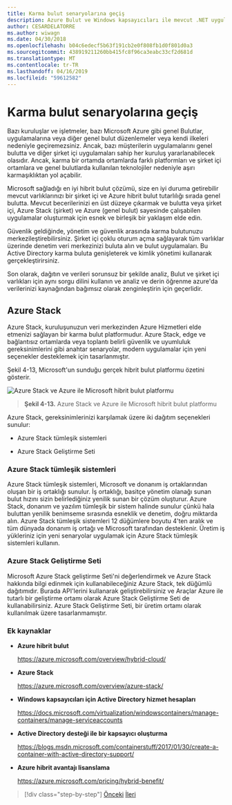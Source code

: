 ```yaml
---
title: Karma bulut senaryolarına geçiş
description: Azure Bulut ve Windows kapsayıcıları ile mevcut .NET uygulamalarını modernleştirme | Karma bulut senaryolarına geçiş
author: CESARDELATORRE
ms.author: wiwagn
ms.date: 04/30/2018
ms.openlocfilehash: b04c6edecf5b63f191cb2e0f808fb1d0f801d0a3
ms.sourcegitcommit: 438919211260bb415fc8f96ca3eabc33cf2d681d
ms.translationtype: MT
ms.contentlocale: tr-TR
ms.lasthandoff: 04/16/2019
ms.locfileid: "59612582"
---
```

# <a name="migrate-to-hybrid-cloud-scenarios"></a>Karma bulut senaryolarına geçiş

Bazı kuruluşlar ve işletmeler, bazı Microsoft Azure gibi genel Bulutlar, uygulamalarına veya diğer genel bulut düzenlemeler veya kendi ilkeleri nedeniyle geçiremezsiniz. Ancak, bazı müşterilerin uygulamalarını genel bulutta ve diğer şirket içi uygulamaları sahip her kuruluş yararlanabilecek olasıdır. Ancak, karma bir ortamda ortamlarda farklı platformları ve şirket içi ortamlara ve genel bulutlarda kullanılan teknolojiler nedeniyle aşırı karmaşıklıktan yol açabilir.

Microsoft sağladığı en iyi hibrit bulut çözümü, size en iyi duruma getirebilir mevcut varlıklarınızı bir şirket içi ve Azure hibrit bulut tutarlılığı sırada genel bulutta. Mevcut becerilerinizi en üst düzeye çıkarmak ve bulutta veya şirket içi, Azure Stack (şirket) ve Azure (genel bulut) sayesinde çalışabilen uygulamalar oluşturmak için esnek ve birleşik bir yaklaşım elde edin.

Güvenlik geldiğinde, yönetim ve güvenlik arasında karma bulutunuzu merkezileştirebilirsiniz. Şirket içi çoklu oturum açma sağlayarak tüm varlıklar üzerinde denetim veri merkezinizi buluta alın ve bulut uygulamaları. Bu Active Directory karma buluta genişleterek ve kimlik yönetimi kullanarak gerçekleştirirsiniz.

Son olarak, dağıtın ve verileri sorunsuz bir şekilde analiz, Bulut ve şirket içi varlıkları için aynı sorgu dilini kullanın ve analiz ve derin öğrenme azure'da verilerinizi kaynağından bağımsız olarak zenginleştirin için geçerlidir.

## <a name="azure-stack"></a>Azure Stack

Azure Stack, kuruluşunuzun veri merkezinden Azure Hizmetleri elde etmenizi sağlayan bir karma bulut platformudur. Azure Stack, edge ve bağlantısız ortamlarda veya toplantı belirli güvenlik ve uyumluluk gereksinimlerini gibi anahtar senaryolar, modern uygulamalar için yeni seçenekler desteklemek için tasarlanmıştır.

Şekil 4-13, Microsoft'un sunduğu gerçek hibrit bulut platformu özetini gösterir.

![Azure Stack ve Azure ile Microsoft hibrit bulut platformu](./media/image13.jpg)

> **Şekil 4-13.** Azure Stack ve Azure ile Microsoft hibrit bulut platformu

Azure Stack, gereksinimlerinizi karşılamak üzere iki dağıtım seçenekleri sunulur:

-   Azure Stack tümleşik sistemleri

-   Azure Stack Geliştirme Seti

### <a name="azure-stack-integrated-systems"></a>Azure Stack tümleşik sistemleri

Azure Stack tümleşik sistemleri, Microsoft ve donanım iş ortaklarından oluşan bir iş ortaklığı sunulur. İş ortaklığı, basitçe yönetim olanağı sunan bulut hızını sizin belirlediğiniz yenilik sunan bir çözüm oluşturur. Azure Stack, donanım ve yazılım tümleşik bir sistem halinde sunulur çünkü hala buluttan yenilik benimseme sırasında esneklik ve denetim, doğru miktarda alın. Azure Stack tümleşik sistemleri 12 düğümlere boyutu 4'ten aralık ve tüm dünyada donanım iş ortağı ve Microsoft tarafından desteklenir. Üretim iş yükleriniz için yeni senaryolar uygulamak için Azure Stack tümleşik sistemleri kullanın.

### <a name="azure-stack-development-kit"></a>Azure Stack Geliştirme Seti

Microsoft Azure Stack geliştirme Seti'ni değerlendirmek ve Azure Stack hakkında bilgi edinmek için kullanabileceğiniz Azure Stack, tek düğümlü dağıtımıdır. Burada API'lerini kullanarak geliştirebilirsiniz ve Araçlar Azure ile tutarlı bir geliştirme ortamı olarak Azure Stack Geliştirme Seti de kullanabilirsiniz. Azure Stack Geliştirme Seti, bir üretim ortamı olarak kullanılmak üzere tasarlanmamıştır.

### <a name="additional-resources"></a>Ek kaynaklar

-   **Azure hibrit bulut**

    <https://azure.microsoft.com/overview/hybrid-cloud/>

-   **Azure Stack**

    <https://azure.microsoft.com/overview/azure-stack/>

-   **Windows kapsayıcıları için Active Directory hizmet hesapları**

    <https://docs.microsoft.com/virtualization/windowscontainers/manage-containers/manage-serviceaccounts>

-   **Active Directory desteği ile bir kapsayıcı oluşturma**

    <https://blogs.msdn.microsoft.com/containerstuff/2017/01/30/create-a-container-with-active-directory-support/>

-   **Azure hibrit avantajı lisanslama**

    <https://azure.microsoft.com/pricing/hybrid-benefit/>

>[!div class="step-by-step"]
>[Önceki](modernize-your-apps-lifecycle-with-ci-cd-pipelines-and-devops-tools-in-the-cloud.md)
>[İleri](../walkthroughs-technical-get-started-overview.md)
